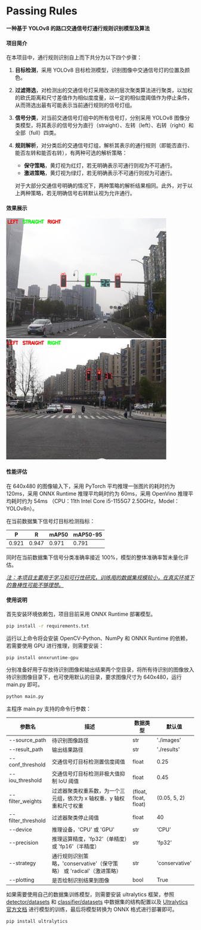 # Passing Rules

**一种基于 YOLOv8 的路口交通信号灯通行规则识别模型及算法**



#### 项目简介

在本项目中，通行规则识别自上而下共分为以下四个步骤：

1. **目标检测**，采用 YOLOv8 目标检测模型，识别图像中交通信号灯的位置及颜色。

2. **过滤筛选**，对检测出的交通信号灯采用改进的层次聚类算法进行聚类，以加权的欧氏距离和尺寸差值作为相似度度量，以一定的相似度阈值作为停止条件，从而筛选出最有可能表示当前通行规则的信号灯组。

3. **信号分类**，对当前交通信号灯组中的所有信号灯，分别采用 YOLOv8 图像分类模型，将其表示的信号分为直行（straight）、左转（left）、右转（right）和全部（full）四类。

4. **规则解析**，对分类后的交通信号灯组，解析其表示的通行规则（即能否直行、能否左转和能否右转），有两种可选的解析策略：  
   
   - **保守策略**，黄灯视为红灯，若无明确表示可通行则视为不可通行。
   - **激进策略**，黄灯视为绿灯，若无明确表示不可通行则视为可通行。
   
   对于大部分交通信号明确的情况下，两种策略的解析结果相同。此外，对于以上两种策略，若无明确信号右转默认视为允许通行。
   
   

#### 效果展示

<img title="效果图1" src="results/result_1.png" alt="效果图1" style="zoom:67%;">  <img title="效果图2" src="results/result_9.png" alt="效果图2" style="zoom:67%;">



#### 性能评估

在 640x480 的图像输入下，采用 PyTorch 平均推理一张图片的耗时约为 120ms，采用 ONNX Runtime 推理平均耗时约为 60ms，采用 OpenVino 推理平均耗时约为 54ms （CPU：11th Intel Core i5-1155G7 2.50GHz，Model：YOLOv8n）。

在当前数据集下信号灯目标检测指标：

| P     | R     | mAP50 | mAP50-95 |
| ----- | ----- | ----- | -------- |
| 0.921 | 0.947 | 0.971 | 0.791    |

同时在当前数据集下信号分类准确率接近 100%，模型的整体准确率暂未量化评估。

*<u>注：本项目主要用于学习和可行性研究，训练用的数据集规模较小，在真实环境下的鲁棒性可能不够理想。</u>*



#### 使用说明

首先安装环境依赖包，项目目前采用 ONNX Runtime 部署模型。

```bash
pip install -r requirements.txt
```

运行以上命令将会安装 OpenCV-Python、NumPy 和 ONNX Runtime 的依赖，若需要使用 GPU 进行推理，则需要安装：

```
pip install onnxruntime-gpu
```

分别准备好用于存放待识别图像和输出结果两个空目录，将所有待识别的图像放入待识别图像目录下，也可使用默认的目录，要求图像尺寸为 640x480，运行 main.py 即可。

```bash
python main.py
```

主程序 main.py 支持的命令行参数：

| 参数名                | 描述                                              | 数据类型                  | 默认值            |
| ------------------ | ----------------------------------------------- | --------------------- | -------------- |
| --source_path      | 待识别图像路径                                         | str                   | './images'     |
| --result_path      | 输出结果路径                                          | str                   | './results'    |
| --conf_threshold   | 交通信号灯目标检测置信度阈值                                  | float                 | 0.25           |
| --iou_threshold    | 交通信号灯目标检测非极大值抑制 IoU 阈值                          | float                 | 0.45           |
| --filter_weights   | 过滤器聚类权重系数，为一个三元组，依次为 x 轴权重、y 轴权重和尺寸权重           | (float, float, float) | (0.05, 5, 2)   |
| --filter_threshold | 过滤器聚类停止阈值                                       | float                 | 40             |
| --device           | 推理设备，'CPU' 或 'GPU'                              | str                   | 'CPU'          |
| --precision        | 推理运算精度，'fp32'（单精度）或 'fp16'（半精度）                 | str                   | 'fp32'         |
| --strategy         | 通行规则识别策略，'conservative'（保守策略） 或 'radical'（激进策略） | str                   | 'conservative' |
| --plotting         | 是否绘制识别结果到图像                                     | bool                  | True           |

如果需要使用自己的数据集训练模型，则需要安装 ultralytics 框架，参照 <u>detector/datasets</u> 和 <u>classifier/datasets</u> 中数据集的结构配置以及 [Ultralytics 官方文档](https://docs.ultralytics.com/) 进行模型的训练，最后将模型转换为 ONNX 格式进行部署即可。

```bash
pip install ultralytics
```
